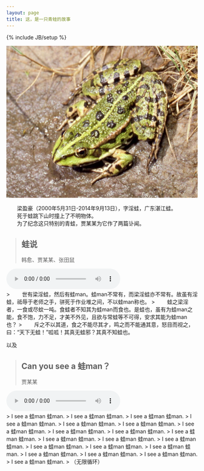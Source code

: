 ```yaml
---
layout: page
title: 这，是一只青蛙的故事
---
```

{% include JB/setup %}

![湖蛙](RanaRidibundaFemale.jpg)

　　梁盈豪（2000年5月31日-2014年9月13日），字淫蛙，广东湛江蛙。  
　　死于蛙跳下山时撞上了不明物体。  
　　为了纪念这只特别的青蛙，贾某某为它作了两篇讣闻。

> ## 蛙说
> 韩愈、贾某某、张田鼠  
<audio controls="controls" preload="auto">
  <source src="washuo.mp3" type="audio/mpeg" />
您的浏览器不支持HTML5 audio标签。</audio>
<br/>
> 　　世有梁淫蛙，然后有蛙man。蛙man不常有，而梁淫蛙亦不常有。故虽有淫蛙，祗辱于老师之手，骈死于作业堆之间，不以蛙man称也。  
> 　　蛙之梁淫者，一食或尽蚊一吨。食蛙者不知其为蛙man而食也。是蛙也，虽有为蛙man之能，食不饱，力不足，才美不外见，且欲与常蛙等不可得，安求其能为蛙man也？  
> 　　斥之不以其道，食之不能尽其才，鸣之而不能通其意，怒目而视之，曰：“天下无蛙！”呱呱！其真无蛙邪？其真不知蛙也。

以及

> ## Can you see a 蛙man？
> 贾某某  
<audio controls="controls" preload="auto" loop="loop">
  <source src="wasong.mp3" type="audio/mpeg" />
您的浏览器不支持HTML5 audio标签。</audio>
<br/>
> I see a 蛙man 蛙man.  
> I see a 蛙man 蛙man.  
> I see a 蛙man 蛙man.  
> I see a 蛙man 蛙man.  
> I see a 蛙man 蛙man.  
> I see a 蛙man 蛙man.  
> I see a 蛙man 蛙man.  
> I see a 蛙man 蛙man.  
> I see a 蛙man 蛙man.  
> I see a 蛙man 蛙man.  
> I see a 蛙man 蛙man.  
> I see a 蛙man 蛙man.  
> I see a 蛙man 蛙man.  
> I see a 蛙man 蛙man.  
> I see a 蛙man 蛙man.  
> I see a 蛙man 蛙man.  
> I see a 蛙man 蛙man.  
> I see a 蛙man 蛙man.  
> I see a 蛙man 蛙man.  
> I see a 蛙man 蛙man.  
> （无限循环）
